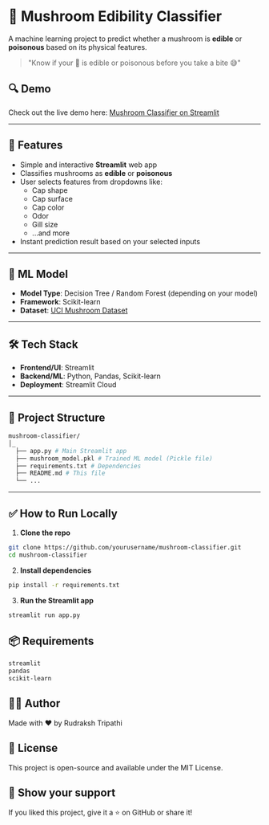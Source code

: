 # 🍄 Mushroom Edibility Classifier

A machine learning project to predict whether a mushroom is **edible** or **poisonous** based on its physical features.

> "Know if your 🍄 is edible or poisonous before you take a bite 😅"

## 🔍 Demo

Check out the live demo here: [Mushroom Classifier on Streamlit](https://musroomclassifier.streamlit.app/)

---

## 🚀 Features

- Simple and interactive **Streamlit** web app
- Classifies mushrooms as **edible** or **poisonous**
- User selects features from dropdowns like:
  - Cap shape
  - Cap surface
  - Cap color
  - Odor
  - Gill size
  - ...and more
- Instant prediction result based on your selected inputs

---

## 🧠 ML Model

- **Model Type**: Decision Tree / Random Forest (depending on your model)
- **Framework**: Scikit-learn
- **Dataset**: [UCI Mushroom Dataset](https://archive.ics.uci.edu/ml/datasets/mushroom)

---

## 🛠️ Tech Stack

- **Frontend/UI**: Streamlit
- **Backend/ML**: Python, Pandas, Scikit-learn
- **Deployment**: Streamlit Cloud

---

## 📁 Project Structure

```bash
mushroom-classifier/
│_
  ├── app.py # Main Streamlit app
  ├── mushroom_model.pkl # Trained ML model (Pickle file)
  ├── requirements.txt # Dependencies
  ├── README.md # This file
  └── ...
```
---

## ✅ How to Run Locally

1. **Clone the repo**

```bash
git clone https://github.com/yourusername/mushroom-classifier.git
cd mushroom-classifier
```

2. **Install dependencies**
```bash
pip install -r requirements.txt
```

3. **Run the Streamlit app**
```bash
streamlit run app.py
```

## 📦 Requirements

```bash
streamlit
pandas
scikit-learn
```

## 🙋‍♂️ Author
Made with ❤️ by Rudraksh Tripathi

## 📄 License
This project is open-source and available under the MIT License.

## 🌟 Show your support
If you liked this project, give it a ⭐ on GitHub or share it!






